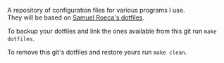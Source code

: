 A repository of configuration files for various programs I use.  
They will be based on [Samuel Roeca's dotfiles](https://github.com/pappasam/dotfiles).

To backup your dotfiles and link the ones available from this git run
`make dotfiles`.

To remove this git's dotfiles and restore yours run `make clean`.

